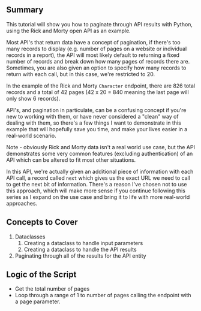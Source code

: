 ## Summary

This tutorial will show you how to paginate through API results with Python, using the Rick and Morty open API as an example.

Most API's that return data have a concept of pagination, if there's too many records to display (e.g. number of pages on a website or individual records in a report), the API will most likely default to returning a fixed number of records and break down how many pages of records there are. Sometimes, you are also given an option to specify how many records to return with each call, but in this case, we're restricted to 20.

In the example of the Rick and Morty `Character` endpoint, there are 826 total records and a total of 42 pages (42 x 20 = 840 meaning the last page will only show 6 records).

API's, and pagination in particulate, can be a confusing concept if you're new to working with them, or have never considered a "clean" way of dealing with them, so there's a few things I want to demonstrate in this example that will hopefully save you time, and make your lives easier in a real-world scenario.

Note - obviously Rick and Morty data isn't a real world use case, but the API demonstrates some very common features (excluding authentication) of an API which can be altered to fit most other situations.

In this API, we're actually given an additional piece of information with each API call, a record called `next` which gives us the exact URL we need to call to get the next bit of information. There's a reason I've chosen not to use this approach, which will make more sense if you continue following this series as I expand on the use case and bring it to life with more real-world approaches.

## Concepts to Cover

1. Dataclasses
	1. Creating a dataclass to handle input parameters
	2. Creating a dataclass to handle the API results
2. Paginating through all of the results for the API entity

## Logic of the Script
- Get the total number of pages
- Loop through a range of 1 to number of pages calling the endpoint with a page parameter.